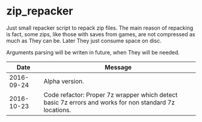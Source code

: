 zip_repacker
========
Just small repacker script to repack zip files.
The main reason of repacking is fact, some zips, like those with saves from games,
are not compressed as much as They can be. Later They just consume space on disc.

Arguments parsing will be writen in future, when They will be needed.

|Date|Message|
|----|-------|
|2016-09-24|Alpha version.|
|2016-10-23|Code refactor: Proper 7z wrapper which detect basic 7z errors and works for non standard 7z locations.|
